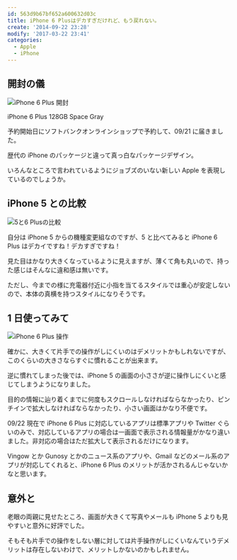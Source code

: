 ```yaml
---
id: 563d9b67bf652a600632d03c
title: iPhone 6 Plusはデカすぎだけれど、もう戻れない。
create: '2014-09-22 23:28'
modify: '2017-03-22 23:41'
categories:
  - Apple
  - iPhone
---
```


## 開封の儀

![iPhone 6 Plus 開封](/images/2014/09/22/0001.png)

iPhone 6 Plus 128GB Space Gray

予約開始日にソフトバンクオンラインショップで予約して、09/21 に届きました。

歴代の iPhone のパッケージと違って真っ白なパッケージデザイン。

いろんなところで言われているようにジョブズのいない新しい Apple を表現しているのでしょうか。

<!-- more -->

## iPhone 5 との比較

![5と6 Plusの比較](/images/2014/09/22/0002.png)

自分は iPhone 5 からの機種変更組なのですが、5 と比べてみると iPhone 6 Plus はデカイですね！デカすぎですね！

見た目はかなり大きくなっているように見えますが、薄くて角も丸いので、持った感じはそんなに違和感は無いです。

ただし、今までの様に充電器付近に小指を当てるスタイルでは重心が安定しないので、本体の真横を持つスタイルになりそうです。

## 1 日使ってみて

![iPhone 6 Plus 操作](/images/2014/09/22/0003.png)

確かに、大きくて片手での操作がしにくいのはデメリットかもしれないですが、このくらいの大きさならすぐに慣れることが出来ます。

逆に慣れてしまった後では、iPhone 5 の画面の小ささが逆に操作しにくいと感じてしまうようになりました。

目的の情報に辿り着くまでに何度もスクロールしなければならなかったり、ピンチインで拡大しなければならなかったり、小さい画面はかなり不便です。

09/22 現在で iPhone 6 Plus に対応しているアプリは標準アプリや Twitter ぐらいのみで、対応しているアプリの場合は一画面で表示される情報量がかなり違いました。非対応の場合はただ拡大して表示されるだけになります。

Vingow とか Gunosy とかのニュース系のアプリや、Gmail などのメール系のアプリが対応してくれると、iPhone 6 Plus のメリットが活かされるんじゃないかなと思います。

## 意外と

老眼の両親に見せたところ、画面が大きくて写真やメールも iPhone 5 よりも見やすいと意外に好評でした。

そもそも片手での操作をしない層に対しては片手操作がしにくいなんていうデメリットは存在しないわけで、メリットしかないのかもしれません。
